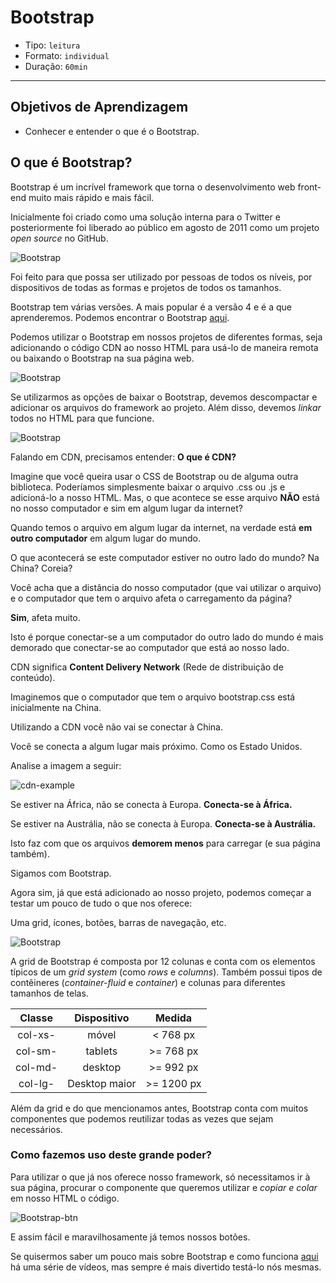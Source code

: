 # Bootstrap

- Tipo: `leitura`
- Formato: `individual`
- Duração: `60min`

***

## Objetivos de Aprendizagem

- Conhecer e entender o que é o Bootstrap.

## O que é Bootstrap?

Bootstrap é um incrível framework que torna o desenvolvimento web front-end muito
mais rápido e mais fácil.

Inicialmente foi criado como uma solução interna para o Twitter e posteriormente
foi liberado ao público em agosto de 2011 como um projeto *open source* no
GitHub.

![Bootstrap](https://camo.githubusercontent.com/78b3550b5fec5f858d55b4ba4372d1e03b6f1dea/68747470733a2f2f63646e2d696d616765732d312e6d656469756d2e636f6d2f6d61782f3830302f312a614a5f4a4c7666567969516a356959727949756c68772e6a706567)

Foi feito para que possa ser utilizado por pessoas de todos os níveis, por
dispositivos de todas as formas e projetos de todos os tamanhos.

Bootstrap tem várias versões. A mais popular é a versão 4 e é a que
aprenderemos. Podemos encontrar o Bootstrap [aqui](https://getbootstrap.com/docs).

Podemos utilizar o Bootstrap em nossos projetos de diferentes formas, seja
adicionando o código CDN ao nosso HTML para usá-lo de maneira remota ou baixando
o Bootstrap na sua página web.

![Bootstrap](https://raw.githubusercontent.com/Laboratoria/curricula-js/c6232fc0a639688fc216c72d17e325a588abae9d/04-social-network/01-css-frameworks/02-bootstrap/bcdn.png)

Se utilizarmos as opções de baixar o Bootstrap, devemos descompactar e adicionar
os arquivos do framework ao projeto. Além disso, devemos *linkar* todos no HTML
para que funcione.

![Bootstrap](https://camo.githubusercontent.com/095b7f079231a6d77cb81186e27344f739cba276/68747470733a2f2f63646e2d696d616765732d312e6d656469756d2e636f6d2f6d61782f3830302f302a4e75755232626a705a636b31774336672e)

Falando em CDN, precisamos entender: __O que é CDN?__

Imagine que você queira usar o CSS de Bootstrap ou de alguma outra biblioteca.
Poderíamos simplesmente baixar o arquivo .css ou .js e adicioná-lo a nosso HTML.
Mas, o que acontece se esse arquivo __NÃO__ está no nosso computador e sim em
algum lugar da internet?

Quando temos o arquivo em algum lugar da internet, na verdade está __em outro
computador__ em algum lugar do mundo.

O que acontecerá se este computador estiver no outro lado do mundo? Na China?
Coreia?

Você acha que a distância do nosso computador (que vai utilizar o arquivo) e o
computador que tem o arquivo afeta o carregamento da página?

__Sim__, afeta muito.

Isto é porque conectar-se a um computador do outro lado do mundo é mais demorado
que conectar-se ao computador que está ao nosso lado.

CDN significa __Content Delivery Network__ (Rede de distribuição de conteúdo).

Imaginemos que o computador que tem o arquivo bootstrap.css está inicialmente na
China.

Utilizando a CDN você não vai se conectar à China.

Você se conecta a algum lugar mais próximo. Como os Estado Unidos.

Analise a imagem a seguir:

![cdn-example](https://camo.githubusercontent.com/06c4b1519427a89f49cc81f80f24c142ef65a55f/687474703a2f2f62612d6465766c61622e636f6d2f77702d636f6e74656e742f75706c6f6164732f323031362f30342f63646e2e706e67)

Se estiver na África, não se conecta à Europa. __Conecta-se à África.__

Se estiver na Austrália, não se conecta à Europa. __Conecta-se à Austrália.__

Isto faz com que os arquivos __demorem menos__ para carregar (e sua página
também).

Sigamos com Bootstrap.

Agora sim, já que está adicionado ao nosso projeto, podemos começar a testar um
pouco de tudo o que nos oferece:

Uma grid, ícones, botões, barras de navegação, etc.

![Bootstrap](https://camo.githubusercontent.com/c681e09ad23614d698347d94477054770a8a4e56/687474703a2f2f7777772e626f73732d646576656c6f706d656e742e62697a2f73697465732f64656661756c742f66696c65732f626f6f7473747261702d30322e706e67)

A grid de Bootstrap é composta por 12 colunas e conta com os elementos típicos
de um *grid system* (como *rows* e *columns*). Também possui tipos de
contêineres (*container-fluid* e *container*) e colunas para diferentes tamanhos
de telas.

| Classe | Dispositivo | Medida |
| :-------: | :------: | :-----: |
| col-xs-   | móvel    | < 768 px  |
| col-sm-   | tablets  | >= 768 px|
| col-md-   | desktop  | >= 992 px |
| col-lg-   | Desktop maior| >= 1200 px |

Além da grid e do que mencionamos antes, Bootstrap conta com muitos componentes
que podemos reutilizar todas as vezes que sejam necessários.

### Como fazemos uso deste grande poder?

Para utilizar o que já nos oferece nosso framework, só necessitamos ir à sua
página, procurar o componente que queremos utilizar e *copiar e colar* em nosso
HTML o código.

![Bootstrap-btn](https://raw.githubusercontent.com/Laboratoria/curricula-js/f659ee55eeb322341c314d7d080bb22468e9a576/04-social-network/01-css-frameworks/02-bootstrap/btn-example.PNG)

E assim fácil e maravilhosamente já temos nossos botões.

Se quisermos saber um pouco mais sobre Bootstrap e como funciona
[aqui](https://www.youtube.com/watch?v=_0PL45xM__0&list=PLBbHLUbqqCrTwIrdix6kl84m4OPE0JexR)
há uma série de vídeos, mas sempre é mais divertido testá-lo nós mesmas.
